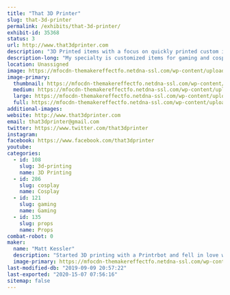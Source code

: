 ```yaml
---
title: "That 3D Printer"
slug: that-3d-printer
permalink: /exhibits/that-3d-printer/
exhibit-id: 35368
status: 3
url: http://www.that3dprinter.com
description: "3D Printed items with a focus on quickly printed custom items and gaming"
description-long: "My specialty is customized items for gaming and cosplay.  I create things that make playing games easier and more fun and I love to share my knowledge and experience when I can.  I also create unique and silly cosplay items that really turn heads."
location: Unassigned
image: https://mfocdn-themakereffectfo.netdna-ssl.com/wp-content/uploads/2019/07/20190518_092957-1024x768.jpg
image-primary:
  thumbnail: https://mfocdn-themakereffectfo.netdna-ssl.com/wp-content/uploads/2019/07/20190518_092957-150x150.jpg
  medium: https://mfocdn-themakereffectfo.netdna-ssl.com/wp-content/uploads/2019/07/20190518_092957-300x225.jpg
  large: https://mfocdn-themakereffectfo.netdna-ssl.com/wp-content/uploads/2019/07/20190518_092957-1024x768.jpg
  full: https://mfocdn-themakereffectfo.netdna-ssl.com/wp-content/uploads/2019/07/20190518_092957.jpg
additional-images:
website: http://www.that3dprinter.com
email: that3dprinter@gmail.com
twitter: https://www.twitter.com/that3dprinter
instagram: 
facebook: https://www.facebook.com/that3dprinter
youtube: 
categories:
  - id: 108
    slug: 3d-printing
    name: 3D Printing
  - id: 286
    slug: cosplay
    name: Cosplay
  - id: 121
    slug: gaming
    name: Gaming
  - id: 135
    slug: props
    name: Props
combat-robot: 0
maker:
  name: "Matt Kessler"
  description: "Started 3D printing with a Printrbot and fell in love with the technology.  I draw on my engineering and 3D modeling background to produce custom items to print.  Gaming has always been a big influence; most of what I do is related to games.  "
  image-primary: https://mfocdn-themakereffectfo.netdna-ssl.com/wp-content/uploads/2018/08/cropped-t3dp_logotype-300x136.jpg
last-modified-db: "2019-09-09 20:57:22"
last-exported: "2020-15-07 07:56:16"
sitemap: false
---
```


